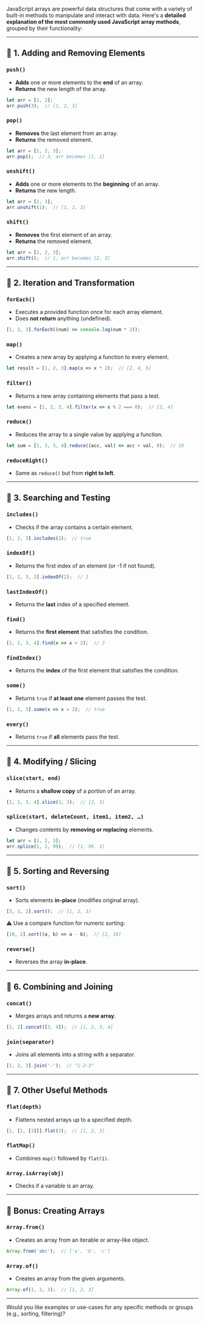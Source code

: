 JavaScript arrays are powerful data structures that come with a variety of built-in methods to manipulate and interact with data. Here's a **detailed explanation of the most commonly used JavaScript array methods**, grouped by their functionality:

---

## 🔹 1. **Adding and Removing Elements**

### `push()`

* **Adds** one or more elements to the **end** of an array.
* **Returns** the new length of the array.

```js
let arr = [1, 2];
arr.push(3);  // [1, 2, 3]
```

### `pop()`

* **Removes** the last element from an array.
* **Returns** the removed element.

```js
let arr = [1, 2, 3];
arr.pop();  // 3, arr becomes [1, 2]
```

### `unshift()`

* **Adds** one or more elements to the **beginning** of an array.
* **Returns** the new length.

```js
let arr = [2, 3];
arr.unshift(1);  // [1, 2, 3]
```

### `shift()`

* **Removes** the first element of an array.
* **Returns** the removed element.

```js
let arr = [1, 2, 3];
arr.shift();  // 1, arr becomes [2, 3]
```

---

## 🔹 2. **Iteration and Transformation**

### `forEach()`

* Executes a provided function once for each array element.
* Does **not return** anything (undefined).

```js
[1, 2, 3].forEach((num) => console.log(num * 2));
```

### `map()`

* Creates a new array by applying a function to every element.

```js
let result = [1, 2, 3].map(x => x * 2);  // [2, 4, 6]
```

### `filter()`

* Returns a new array containing elements that pass a test.

```js
let evens = [1, 2, 3, 4].filter(x => x % 2 === 0);  // [2, 4]
```

### `reduce()`

* Reduces the array to a single value by applying a function.

```js
let sum = [1, 2, 3, 4].reduce((acc, val) => acc + val, 0);  // 10
```

### `reduceRight()`

* Same as `reduce()` but from **right to left**.

---

## 🔹 3. **Searching and Testing**

### `includes()`

* Checks if the array contains a certain element.

```js
[1, 2, 3].includes(2);  // true
```

### `indexOf()`

* Returns the first index of an element (or -1 if not found).

```js
[1, 2, 3, 2].indexOf(2);  // 1
```

### `lastIndexOf()`

* Returns the **last** index of a specified element.

### `find()`

* Returns the **first element** that satisfies the condition.

```js
[1, 2, 3, 4].find(x => x > 2);  // 3
```

### `findIndex()`

* Returns the **index** of the first element that satisfies the condition.

### `some()`

* Returns `true` if **at least one** element passes the test.

```js
[1, 2, 3].some(x => x > 2);  // true
```

### `every()`

* Returns `true` if **all** elements pass the test.

---

## 🔹 4. **Modifying / Slicing**

### `slice(start, end)`

* Returns a **shallow copy** of a portion of an array.

```js
[1, 2, 3, 4].slice(1, 3);  // [2, 3]
```

### `splice(start, deleteCount, item1, item2, …)`

* Changes contents by **removing or replacing** elements.

```js
let arr = [1, 2, 3];
arr.splice(1, 1, 99);  // [1, 99, 3]
```

---

## 🔹 5. **Sorting and Reversing**

### `sort()`

* Sorts elements **in-place** (modifies original array).

```js
[3, 1, 2].sort();  // [1, 2, 3]
```

⚠️ Use a compare function for numeric sorting:

```js
[10, 2].sort((a, b) => a - b);  // [2, 10]
```

### `reverse()`

* Reverses the array **in-place**.

---

## 🔹 6. **Combining and Joining**

### `concat()`

* Merges arrays and returns a **new array**.

```js
[1, 2].concat([3, 4]);  // [1, 2, 3, 4]
```

### `join(separator)`

* Joins all elements into a string with a separator.

```js
[1, 2, 3].join('-');  // "1-2-3"
```

---

## 🔹 7. **Other Useful Methods**

### `flat(depth)`

* Flattens nested arrays up to a specified depth.

```js
[1, [2, [3]]].flat(2);  // [1, 2, 3]
```

### `flatMap()`

* Combines `map()` followed by `flat(1)`.

### `Array.isArray(obj)`

* Checks if a variable is an array.

---

## 🔹 Bonus: Creating Arrays

### `Array.from()`

* Creates an array from an iterable or array-like object.

```js
Array.from('abc');  // ['a', 'b', 'c']
```

### `Array.of()`

* Creates an array from the given arguments.

```js
Array.of(1, 2, 3);  // [1, 2, 3]
```

---

Would you like examples or use-cases for any specific methods or groups (e.g., sorting, filtering)?
